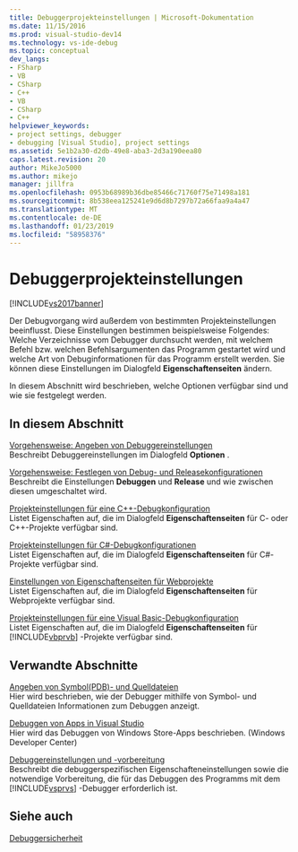```yaml
---
title: Debuggerprojekteinstellungen | Microsoft-Dokumentation
ms.date: 11/15/2016
ms.prod: visual-studio-dev14
ms.technology: vs-ide-debug
ms.topic: conceptual
dev_langs:
- FSharp
- VB
- CSharp
- C++
- VB
- CSharp
- C++
helpviewer_keywords:
- project settings, debugger
- debugging [Visual Studio], project settings
ms.assetid: 5e1b2a30-d2db-49e8-aba3-2d3a190eea80
caps.latest.revision: 20
author: MikeJo5000
ms.author: mikejo
manager: jillfra
ms.openlocfilehash: 0953b68989b36dbe85466c71760f75e71498a181
ms.sourcegitcommit: 8b538eea125241e9d6d8b7297b72a66faa9a4a47
ms.translationtype: MT
ms.contentlocale: de-DE
ms.lasthandoff: 01/23/2019
ms.locfileid: "58958376"
---
```

# <a name="debugger-project-settings"></a>Debuggerprojekteinstellungen
[!INCLUDE[vs2017banner](../includes/vs2017banner.md)]

Der Debugvorgang wird außerdem von bestimmten Projekteinstellungen beeinflusst. Diese Einstellungen bestimmen beispielsweise Folgendes: Welche Verzeichnisse vom Debugger durchsucht werden, mit welchem Befehl bzw. welchen Befehlsargumenten das Programm gestartet wird und welche Art von Debuginformationen für das Programm erstellt werden. Sie können diese Einstellungen im Dialogfeld **Eigenschaftenseiten** ändern.  
  
 In diesem Abschnitt wird beschrieben, welche Optionen verfügbar sind und wie sie festgelegt werden.  
  
## <a name="in-this-section"></a>In diesem Abschnitt  
 [Vorgehensweise: Angeben von Debuggereinstellungen](../debugger/how-to-specify-debugger-settings.md)  
 Beschreibt Debuggereinstellungen im Dialogfeld **Optionen** .  
  
 [Vorgehensweise: Festlegen von Debug- und Releasekonfigurationen](../debugger/how-to-set-debug-and-release-configurations.md)  
 Beschreibt die Einstellungen **Debuggen** und **Release** und wie zwischen diesen umgeschaltet wird.  
  
 [Projekteinstellungen für eine C++-Debugkonfiguration](../debugger/project-settings-for-a-cpp-debug-configuration.md)  
 Listet Eigenschaften auf, die im Dialogfeld **Eigenschaftenseiten** für C- oder C++-Projekte verfügbar sind.  
  
 [Projekteinstellungen für C#-Debugkonfigurationen](../debugger/project-settings-for-csharp-debug-configurations.md)  
 Listet Eigenschaften auf, die im Dialogfeld **Eigenschaftenseiten** für C#-Projekte verfügbar sind.  
  
 [Einstellungen von Eigenschaftenseiten für Webprojekte](../debugger/property-pages-settings-for-web-projects.md)  
 Listet Eigenschaften auf, die im Dialogfeld **Eigenschaftenseiten** für Webprojekte verfügbar sind.  
  
 [Projekteinstellungen für eine Visual Basic-Debugkonfiguration](../debugger/project-settings-for-a-visual-basic-debug-configuration.md)  
 Listet Eigenschaften auf, die im Dialogfeld **Eigenschaftenseiten** für [!INCLUDE[vbprvb](../includes/vbprvb-md.md)] -Projekte verfügbar sind.  
  
## <a name="related-sections"></a>Verwandte Abschnitte  
 [Angeben von Symbol(PDB)- und Quelldateien](../debugger/specify-symbol-dot-pdb-and-source-files-in-the-visual-studio-debugger.md)  
 Hier wird beschrieben, wie der Debugger mithilfe von Symbol- und Quelldateien Informationen zum Debuggen anzeigt.  
  
 [Debuggen von Apps in Visual Studio](../debugger/debug-store-apps-in-visual-studio.md)  
 Hier wird das Debuggen von Windows Store-Apps beschrieben. (Windows Developer Center)  
  
 [Debuggereinstellungen und -vorbereitung](../debugger/debugger-settings-and-preparation.md)  
 Beschreibt die debuggerspezifischen Eigenschafteneinstellungen sowie die notwendige Vorbereitung, die für das Debuggen des Programms mit dem [!INCLUDE[vsprvs](../includes/vsprvs-md.md)] -Debugger erforderlich ist.  
  
## <a name="see-also"></a>Siehe auch  
 [Debuggersicherheit](../debugger/debugger-security.md)

